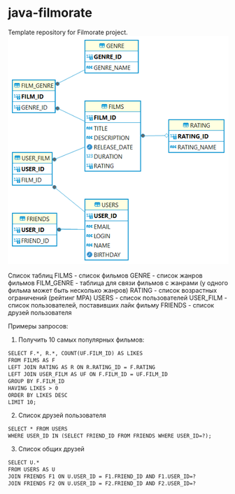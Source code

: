 # java-filmorate

Template repository for Filmorate project.
![ER-diagram.png](ER-diagram.png)

Список таблиц
FILMS - список фильмов
GENRE - список жанров фильмов
FILM_GENRE - таблица для связи фильмов с жанрами (у одного фильма может быть несколько жанров)
RATING - список возрастных ограничений (рейтинг MPA)
USERS - список пользователей
USER_FILM - список пользователей, поставивших лайк фильму
FRIENDS - список друзей пользователя

Примеры запросов:

1. Получить 10 самых популярных фильмов:

```
SELECT F.*, R.*, COUNT(UF.FILM_ID) AS LIKES
FROM FILMS AS F
LEFT JOIN RATING AS R ON R.RATING_ID = F.RATING
LEFT JOIN USER_FILM AS UF ON F.FILM_ID = UF.FILM_ID
GROUP BY F.FILM_ID
HAVING LIKES > 0
ORDER BY LIKES DESC
LIMIT 10;

```

2. Список друзей пользователя

```
SELECT * FROM USERS 
WHERE USER_ID IN (SELECT FRIEND_ID FROM FRIENDS WHERE USER_ID=?);

```

3. Список общих друзей

```
SELECT U.*
FROM USERS AS U
JOIN FRIENDS F1 ON U.USER_ID = F1.FRIEND_ID AND F1.USER_ID=?
JOIN FRIENDS F2 ON U.USER_ID = F2.FRIEND_ID AND F2.USER_ID=?

```